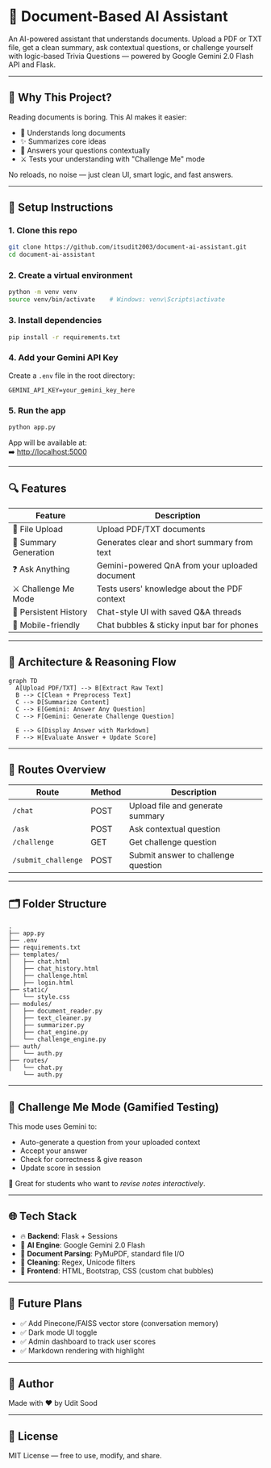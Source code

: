 
# 📄 Document-Based AI Assistant

An AI-powered assistant that understands documents. Upload a PDF or TXT file, get a clean summary, ask contextual questions, or challenge yourself with logic-based Trivia Questions — powered by Google Gemini 2.0 Flash API and Flask.

---

## 🧠 Why This Project?

Reading documents is boring. This AI makes it easier:

- 📑 Understands long documents
- ✨ Summarizes core ideas
- 🤖 Answers your questions contextually
- ⚔️ Tests your understanding with "Challenge Me" mode

No reloads, no noise — just clean UI, smart logic, and fast answers.

---

## 🔧 Setup Instructions

### 1. Clone this repo

```bash
git clone https://github.com/itsudit2003/document-ai-assistant.git
cd document-ai-assistant
```

### 2. Create a virtual environment

```bash
python -m venv venv
source venv/bin/activate    # Windows: venv\Scripts\activate
```

### 3. Install dependencies

```bash
pip install -r requirements.txt
```

### 4. Add your Gemini API Key

Create a `.env` file in the root directory:

```
GEMINI_API_KEY=your_gemini_key_here
```

### 5. Run the app

```bash
python app.py
```

App will be available at:  
➡️ [http://localhost:5000](http://localhost:5000)

---

## 🔍 Features

| Feature                 | Description                                       |
|------------------------|---------------------------------------------------|
| 📄 File Upload         | Upload PDF/TXT documents                         |
| 🧠 Summary Generation   | Generates clear and short summary from text       |
| ❓ Ask Anything        | Gemini-powered QnA from your uploaded document   |
| ⚔️ Challenge Me Mode    | Tests users' knowledge about the PDF context      |
| 💬 Persistent History  | Chat-style UI with saved Q&A threads             |
| 📱 Mobile-friendly     | Chat bubbles & sticky input bar for phones       |

---

## 🧱 Architecture & Reasoning Flow

```mermaid
graph TD
  A[Upload PDF/TXT] --> B[Extract Raw Text]
  B --> C[Clean + Preprocess Text]
  C --> D[Summarize Content]
  C --> E[Gemini: Answer Any Question]
  C --> F[Gemini: Generate Challenge Question]

  E --> G[Display Answer with Markdown]
  F --> H[Evaluate Answer + Update Score]
```

---

## 💬 Routes Overview

| Route                 | Method | Description                         |
|----------------------|--------|-------------------------------------|
| `/chat`              | POST   | Upload file and generate summary    |
| `/ask`               | POST   | Ask contextual question             |
| `/challenge`         | GET    | Get challenge question              |
| `/submit_challenge`  | POST   | Submit answer to challenge question |

---

## 🗂 Folder Structure

```
.
├── app.py
├── .env
├── requirements.txt
├── templates/
│   ├── chat.html
│   ├── chat_history.html
│   ├── challenge.html
│   ├── login.html
├── static/
│   └── style.css
├── modules/
│   ├── document_reader.py
│   ├── text_cleaner.py
│   ├── summarizer.py
│   ├── chat_engine.py
│   └── challenge_engine.py
├── auth/
│   └── auth.py
├── routes/
│   └── chat.py
    └── auth.py
```

---

## 🧪 Challenge Me Mode (Gamified Testing)

This mode uses Gemini to:
- Auto-generate a question from your uploaded context  
- Accept your answer  
- Check for correctness & give reason  
- Update score in session

🎯 Great for students who want to *revise notes interactively*.

---

## 🌐 Tech Stack

- 🔥 **Backend**: Flask + Sessions  
- 🧠 **AI Engine**: Google Gemini 2.0 Flash  
- 🧾 **Document Parsing**: PyMuPDF, standard file I/O  
- 🧼 **Cleaning**: Regex, Unicode filters  
- 🎨 **Frontend**: HTML, Bootstrap, CSS (custom chat bubbles)  

---

## 🏁 Future Plans

- ✅ Add Pinecone/FAISS vector store (conversation memory)  
- ✅ Dark mode UI toggle  
- ✅ Admin dashboard to track user scores  
- ✅ Markdown rendering with highlight  

---

## 👤 Author

Made with ❤️ by Udit Sood

---

## 📢 License

MIT License — free to use, modify, and share.
